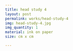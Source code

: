 ```yaml
---
title: head study 4
layout: post
permalink: works/head-study-4
img: head-study-4.jpg
img_quantity: 1
material: ink on paper
size: cm x cm

---
```


